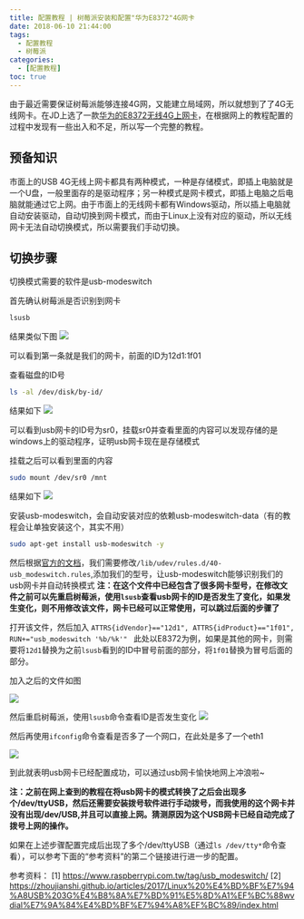 ```yaml
---
title: 配置教程 | 树莓派安装和配置"华为E8372"4G网卡
date: 2018-06-10 21:44:00
tags:
  - 配置教程
  - 树莓派
categories:
  - [配置教程]
toc: true
---
```


由于最近需要保证树莓派能够连接4G网，又能建立局域网，所以就想到了了4G无线网卡。在JD上选了一款[华为的E8372无线4G上网卡](https://item.jd.com/5148678.html)，在根据网上的教程配置的过程中发现有一些出入和不足，所以写一个完整的教程。

<!--more-->

## 预备知识
市面上的USB 4G无线上网卡都具有两种模式，一种是存储模式，即插上电脑就是一个U盘，一般里面存的是驱动程序；另一种模式是网卡模式，即插上电脑之后电脑就能通过它上网。由于市面上的无线网卡都有Windows驱动，所以插上电脑就自动安装驱动，自动切换到网卡模式，而由于Linux上没有对应的驱动，所以无线网卡无法自动切换模式，所以需要我们手动切换。

## 切换步骤
切换模式需要的软件是usb-modeswitch

首先确认树莓派是否识别到网卡
```bash
lsusb
```
结果类似下图
![](http://p3jggzq4i.bkt.clouddn.com/2018-06-10-19-15-44.png)

可以看到第一条就是我们的网卡，前面的ID为12d1:1f01

查看磁盘的ID号
```bash
ls -al /dev/disk/by-id/
```

结果如下
![](http://p3jggzq4i.bkt.clouddn.com/2018-06-10-21-18-26.png)

可以看到usb网卡的ID号为sr0，挂载sr0并查看里面的内容可以发现存储的是windows上的驱动程序，证明usb网卡现在是存储模式

挂载之后可以看到里面的内容
```bash
sudo mount /dev/sr0 /mnt
```

结果如下
![](http://p3jggzq4i.bkt.clouddn.com/2018-06-10-21-20-49.png)

安装usb-modeswitch，会自动安装对应的依赖usb-modeswitch-data（有的教程会让单独安装这个，其实不用）
```bash
sudo apt-get install usb-modeswitch -y
```

然后根据[官方的文档](http://www.draisberghof.de/usb_modeswitch/#usage)，我们需要修改`/lib/udev/rules.d/40-usb_modeswitch.rules`,添加我们的型号，让usb-modeswitch能够识别我们的usb网卡并自动转换模式
**注：在这个文件中已经包含了很多网卡型号，在修改文件之前可以先重启树莓派，使用`lsusb`查看usb网卡的ID是否发生了变化，如果发生变化，则不用修改该文件，网卡已经可以正常使用，可以跳过后面的步骤了**

打开该文件，然后加入
`ATTRS{idVendor}=="12d1", ATTRS{idProduct}=="1f01", RUN+="usb_modeswitch '%b/%k'"
`
此处以E8372为例，如果是其他的网卡，则需要将`12d1`替换为之前`lsusb`看到的ID中冒号前面的部分，将`1f01`替换为冒号后面的部分。

加入之后的文件如图

![](http://p3jggzq4i.bkt.clouddn.com/2018-06-10-21-32-53.png)

然后重启树莓派，使用`lsusb`命令查看ID是否发生变化
![](http://p3jggzq4i.bkt.clouddn.com/2018-06-10-21-34-01.png)

然后再使用`ifconfig`命令查看是否多了一个网口，在此处是多了一个eth1

![](http://p3jggzq4i.bkt.clouddn.com/2018-06-10-21-35-05.png)

到此就表明usb网卡已经配置成功，可以通过usb网卡愉快地网上冲浪啦~

**注：之前在网上查到的教程在将usb网卡的模式转换了之后会出现多个/dev/ttyUSB，然后还需要安装拨号软件进行手动拨号，而我使用的这个网卡并没有出现/dev/USB,并且可以直接上网。猜测原因为这个USB网卡已经自动完成了拨号上网的操作。**

如果在上述步骤配置完成后出现了多个/dev/ttyUSB（通过`ls /dev/tty*`命令查看），可以参考下面的“参考资料”的第二个链接进行进一步的配置。

参考资料：
[1] https://www.raspberrypi.com.tw/tag/usb_modeswitch/
[2] https://zhoujianshi.github.io/articles/2017/Linux%20%E4%BD%BF%E7%94%A8USB%203G%E4%B8%8A%E7%BD%91%E5%8D%A1%EF%BC%88wvdial%E7%9A%84%E4%BD%BF%E7%94%A8%EF%BC%89/index.html


